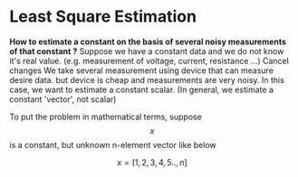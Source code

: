 # Least Square Estimation

**How to estimate a constant on the basis of several noisy measurements of that constant ?**
Suppose we have a constant data and we do not know it's real value. (e.g. measurement of voltage, current, resistance ...) Cancel changes
We take several measurement using device that can measure desire data. but device is cheap and measurements are very noisy.
In this case, we want to estimate a constant scalar. (In general, we estimate a constant 'vector', not scalar)

To put the problem in mathematical terms, suppose $$x$$ is a constant, but unknown n-element vector like below

$$x = [ 1 ,2,3,4, 5 .. ,n]$$
